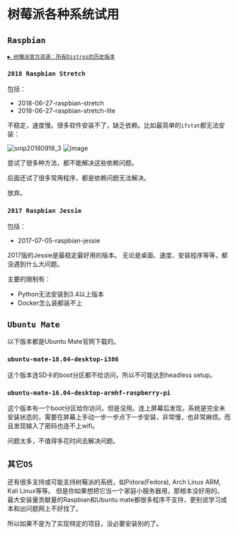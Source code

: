 # 树莓派各种系统试用


## `Raspbian`

[`▶ 树莓派官方资源：所有Distros的历史版本`](http://downloads.raspberrypi.org/)

### `2018 Raspbian Stretch`

包括：
- 2018-06-27-raspbian-stretch
- 2018-06-27-raspbian-stretch-lite

不稳定，速度慢。很多软件安装不了，缺乏依赖。比如最简单的`ifstat`都无法安装：

![snip20180918_3](https://user-images.githubusercontent.com/14041622/45684407-c7f51f00-bb78-11e8-8007-f84dfd1f221f.png)
![image](https://user-images.githubusercontent.com/14041622/45685255-62eef880-bb7b-11e8-81aa-0ef9dd10c586.png)


尝试了很多种方法，都不能解决这些依赖问题。

后面还试了很多常用程序，都是依赖问题无法解决。

放弃。


### `2017 Raspbian Jessie`

包括：
- 2017-07-05-raspbian-jessie

2017版的Jessie是最稳定最好用的版本。
无论是桌面、速度、安装程序等等，都没遇到什么大问题。

主要的限制有：
- Python无法安装到3.4以上版本
- Docker怎么装都装不上




## `Ubuntu Mate`
以下版本都是Ubuntu Mate官网下载的。

### `ubuntu-mate-18.04-desktop-i386`
这个版本连SD卡的boot分区都不给访问，所以不可能达到headless setup。

### `ubuntu-mate-16.04-desktop-armhf-raspberry-pi`
这个版本有一个boot分区给你访问，但是没用。连上屏幕后发现，系统是完全未安装状态的，需要在屏幕上手动一步一步点下一步安装，非常慢，也非常麻烦。而且发现输入了密码也连不上wifi。

问题太多，不值得多花时间去解决问题。


## `其它OS`
还有很多支持或可能支持树莓派的系统，如Pidora(Fedora), Arch Linux ARM, Kali Linux等等。
但是你如果想把它当一个家庭小服务器用，那根本没好用的。
最大安装量贡献量的Raspbian和Ubuntu mate都很多程序不支持，更别说学习成本和出问题网上不好找了。

所以如果不是为了实现特定的项目，没必要安装别的了。